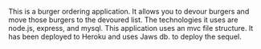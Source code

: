 This is a burger ordering application. It allows you to devour burgers and move those burgers to the devoured list. The technologies it uses are node.js, express, and mysql. This application uses an mvc file structure. It has been deployed to Heroku and uses Jaws db. to deploy the sequel. 